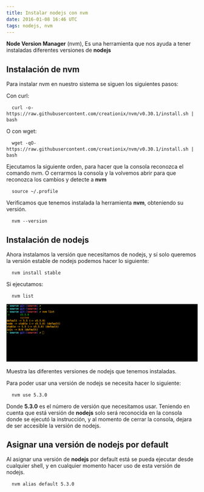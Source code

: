 ```yaml
---
title: Instalar nodejs con nvm
date: 2016-01-08 16:46 UTC
tags: nodejs, nvm
---
```


**Node Version Manager** (nvm), Es una herramienta que nos ayuda a tener instaladas diferentes versiones de **nodejs**

## Instalación de nvm

Para instalar nvm en nuestro sistema se siguen los siguientes pasos:

Con curl:

```
  curl -o- https://raw.githubusercontent.com/creationix/nvm/v0.30.1/install.sh | bash
```

O con wget:

```
  wget -qO- https://raw.githubusercontent.com/creationix/nvm/v0.30.1/install.sh | bash
```


Ejecutamos la siguiente orden, para hacer que la consola reconozca el comando nvm. O cerrarmos la consola y la volvemos abrir para que reconozca los cambios y detecte a **nvm**

```
  source ~/.profile
```

Verificamos que tenemos instalada la herramienta **nvm**, obteniendo su versión.

```
  nvm --version
```

## Instalación de nodejs

Ahora instalamos la versión que necesitamos de nodejs, y sí solo queremos la versión estable de nodejs podemos hacer lo siguiente:

```
  nvm install stable
```

Si ejecutamos: 

```
  nvm list
```

![nvm-list](./images/nvm/nvm-list.png)

Muestra las diferentes versiones de nodejs que tenemos instaladas.

Para poder usar una versión de nodejs se necesita hacer lo siguiente:

```
  nvm use 5.3.0
```

Donde **5.3.0** es el número de versión que necesitamos usar. Teniendo en cuenta que está versión de **nodejs** solo será reconocida en la consola donde se ejecutó la instrucción, y al momento de cerrar la consola, dejara de ser accesible la versión de nodejs.

## Asignar una versión de nodejs por default

Al asignar una versión de **nodejs** por default está se pueda ejecutar desde cualquier shell, y en cualquier momento hacer uso de esta versión de nodejs.

```
  nvm alias default 5.3.0 
```
